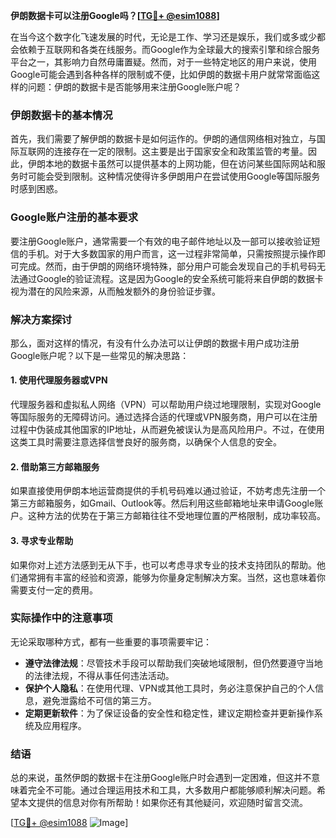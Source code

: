 **伊朗数据卡可以注册Google吗？[[TG💪+ @esim1088](https://t.me/s/esim1088)]**

在当今这个数字化飞速发展的时代，无论是工作、学习还是娱乐，我们或多或少都会依赖于互联网和各类在线服务。而Google作为全球最大的搜索引擎和综合服务平台之一，其影响力自然毋庸置疑。然而，对于一些特定地区的用户来说，使用Google可能会遇到各种各样的限制或不便，比如伊朗的数据卡用户就常常面临这样的问题：伊朗的数据卡是否能够用来注册Google账户呢？

### 伊朗数据卡的基本情况

首先，我们需要了解伊朗的数据卡是如何运作的。伊朗的通信网络相对独立，与国际互联网的连接存在一定的限制。这主要是出于国家安全和政策监管的考量。因此，伊朗本地的数据卡虽然可以提供基本的上网功能，但在访问某些国际网站和服务时可能会受到限制。这种情况使得许多伊朗用户在尝试使用Google等国际服务时感到困惑。

### Google账户注册的基本要求

要注册Google账户，通常需要一个有效的电子邮件地址以及一部可以接收验证短信的手机。对于大多数国家的用户而言，这一过程非常简单，只需按照提示操作即可完成。然而，由于伊朗的网络环境特殊，部分用户可能会发现自己的手机号码无法通过Google的验证流程。这是因为Google的安全系统可能将来自伊朗的数据卡视为潜在的风险来源，从而触发额外的身份验证步骤。

### 解决方案探讨

那么，面对这样的情况，有没有什么办法可以让伊朗的数据卡用户成功注册Google账户呢？以下是一些常见的解决思路：

#### 1. 使用代理服务器或VPN

代理服务器和虚拟私人网络（VPN）可以帮助用户绕过地理限制，实现对Google等国际服务的无障碍访问。通过选择合适的代理或VPN服务商，用户可以在注册过程中伪装成其他国家的IP地址，从而避免被误认为是高风险用户。不过，在使用这类工具时需要注意选择信誉良好的服务商，以确保个人信息的安全。

#### 2. 借助第三方邮箱服务

如果直接使用伊朗本地运营商提供的手机号码难以通过验证，不妨考虑先注册一个第三方邮箱服务，如Gmail、Outlook等。然后利用这些邮箱地址来申请Google账户。这种方法的优势在于第三方邮箱往往不受地理位置的严格限制，成功率较高。

#### 3. 寻求专业帮助

如果你对上述方法感到无从下手，也可以考虑寻求专业的技术支持团队的帮助。他们通常拥有丰富的经验和资源，能够为你量身定制解决方案。当然，这也意味着你需要支付一定的费用。

### 实际操作中的注意事项

无论采取哪种方式，都有一些重要的事项需要牢记：

- **遵守法律法规**：尽管技术手段可以帮助我们突破地域限制，但仍然要遵守当地的法律法规，不得从事任何违法活动。
- **保护个人隐私**：在使用代理、VPN或其他工具时，务必注意保护自己的个人信息，避免泄露给不可信的第三方。
- **定期更新软件**：为了保证设备的安全性和稳定性，建议定期检查并更新操作系统及应用程序。

### 结语

总的来说，虽然伊朗的数据卡在注册Google账户时会遇到一定困难，但这并不意味着完全不可能。通过合理运用技术和工具，大多数用户都能够顺利解决问题。希望本文提供的信息对你有所帮助！如果你还有其他疑问，欢迎随时留言交流。

[[TG💪+ @esim1088](https://t.me/s/esim1088) ![Image](https://i.postimg.cc/4NQfJmqS/Snipaste-2025-05-13-00-14-12.png)]